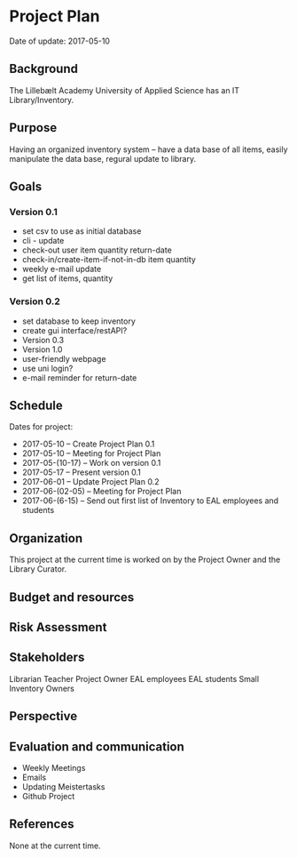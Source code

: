 # Project Plan
Date of update: 2017-05-10

## Background
The Lillebælt Academy University of Applied Science has an IT Library/Inventory. 
## Purpose
Having an organized inventory system – have a data base of all items, easily manipulate the data base, regural update to library.
## Goals
### Version 0.1 
* set csv to use as initial database
* cli - update
* check-out user item quantity return-date
* check-in/create-item-if-not-in-db item quantity
* weekly e-mail update
* get list of items, quantity

### Version 0.2
* set database to keep inventory
* create gui interface/restAPI? 
* Version 0.3
* Version 1.0
* user-friendly webpage
* use uni login? 
* e-mail reminder for return-date

## Schedule
Dates for project: 
* 2017-05-10 – Create Project Plan 0.1
* 2017-05-10 – Meeting for Project Plan
* 2017-05-(10-17) – Work on version 0.1
* 2017-05-17 – Present version 0.1
* 2017-06-01 – Update Project Plan 0.2
* 2017-06-(02-05) – Meeting for Project Plan
* 2017-06-(6-15) – Send out first list of Inventory to EAL employees and students
## Organization
This project at the current time is worked on by the Project Owner and the Library Curator. 
## Budget and resources
## Risk Assessment
## Stakeholders
Librarian
Teacher 
	Project Owner
EAL employees
EAL students
Small Inventory Owners 
## Perspective
## Evaluation and communication
* Weekly Meetings
* Emails
* Updating Meistertasks
* Github Project
## References
None at the current time. 
